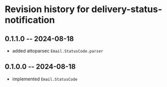 # Revision history for delivery-status-notification

## 0.1.1.0 -- 2024-08-18

* added attoparsec `Email.StatusCode.parser`

## 0.1.0.0 -- 2024-08-18

* implemented `Email.StatusCode`
